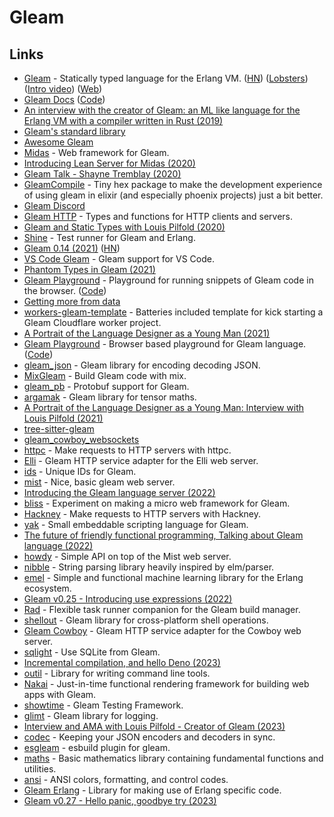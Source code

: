 # Gleam

## Links

- [Gleam](https://github.com/gleam-lang/gleam) - Statically typed language for the Erlang VM. ([HN](https://news.ycombinator.com/item?id=22902462)) ([Lobsters](https://lobste.rs/s/pb008i/v0_9_gleam_statically_typed_language_for)) ([Intro video](https://www.youtube.com/watch?v=ceynSTa1dV4)) ([Web](https://gleam.run/))
- [Gleam Docs](https://gleam.run/documentation/) ([Code](https://github.com/gleam-lang/website))
- [An interview with the creator of Gleam: an ML like language for the Erlang VM with a compiler written in Rust (2019)](https://notamonadtutorial.com/an-interview-with-the-creator-of-gleam-an-ml-like-language-for-the-erlang-vm-with-a-compiler-e94775f60dc7)
- [Gleam's standard library](https://github.com/gleam-lang/stdlib)
- [Awesome Gleam](https://github.com/gleam-lang/awesome-gleam)
- [Midas](https://github.com/midas-framework/midas) - Web framework for Gleam.
- [Introducing Lean Server for Midas (2020)](http://crowdhailer.me/2020-06-23/introducing-lean-server-for-midas/)
- [Gleam Talk - Shayne Tremblay (2020)](https://www.youtube.com/watch?v=qC9RhcWzKdE)
- [GleamCompile](https://github.com/praveenperera/gleam_compile) - Tiny hex package to make the development experience of using gleam in elixir (and especially phoenix projects) just a bit better.
- [Gleam Discord](https://discord.com/invite/Fm8Pwmy)
- [Gleam HTTP](https://github.com/gleam-lang/http) - Types and functions for HTTP clients and servers.
- [Gleam and Static Types with Louis Pilfold (2020)](https://thinkingelixir.com/podcast-episodes/023-gleam-and-static-types-with-louis-pilfold/)
- [Shine](https://github.com/jeffkreeftmeijer/shine) - Test runner for Gleam and Erlang.
- [Gleam 0.14 (2021)](https://gleam.run/news/gleam-v0.14-released/) ([HN](https://news.ycombinator.com/item?id=26185690))
- [VS Code Gleam](https://github.com/gleam-lang/vscode-gleam) - Gleam support for VS Code.
- [Phantom Types in Gleam (2021)](https://blog.pd-andy.dev/phantom-types-in-gleam)
- [Gleam Playground](https://nicklas.xyz/apps/gleam-playground/) - Playground for running snippets of Gleam code in the browser. ([Code](https://github.com/NicklasXYZ/gleam_playground))
- [Getting more from data](https://github.com/midas-framework/project_wisdom)
- [workers-gleam-template](https://github.com/lpil/gleam-cloudflare-worker) - Batteries included template for kick starting a Gleam Cloudflare worker project.
- [A Portrait of the Language Designer as a Young Man (2021)](https://www.youtube.com/watch?v=1jubJ_YDI0k)
- [Gleam Playground](https://johndoneth.github.io/gleam-playground/) - Browser based playground for Gleam language. ([Code](https://github.com/JohnDoneth/gleam-playground))
- [gleam_json](https://github.com/gleam-lang/json) - Gleam library for encoding decoding JSON.
- [MixGleam](https://github.com/gleam-lang/mix_gleam) - Build Gleam code with mix.
- [gleam_pb](https://github.com/bwireman/gleam_pb) - Protobuf support for Gleam.
- [argamak](https://github.com/tynanbe/argamak) - Gleam library for tensor maths.
- [A Portrait of the Language Designer as a Young Man: Interview with Louis Pilfold (2021)](https://serokell.io/blog/interview-with-louis-pilfold)
- [tree-sitter-gleam](https://github.com/gleam-lang/tree-sitter-gleam)
- [gleam_cowboy_websockets](https://github.com/vstreame/gleam_cowboy_websockets)
- [httpc](https://github.com/gleam-lang/httpc) - Make requests to HTTP servers with httpc.
- [Elli](https://github.com/gleam-lang/elli) - Gleam HTTP service adapter for the Elli web server.
- [ids](https://github.com/rvcas/ids) - Unique IDs for Gleam.
- [mist](https://github.com/rawhat/mist) - Nice, basic gleam web server.
- [Introducing the Gleam language server (2022)](https://gleam.run/news/v0.21-introducing-the-gleam-language-server/)
- [bliss](https://github.com/sporto/bliss) - Experiment on making a micro web framework for Gleam.
- [Hackney](https://github.com/gleam-lang/hackney) - Make requests to HTTP servers with Hackney.
- [yak](https://github.com/hayleigh-dot-dev/gleam-yak) - Small embeddable scripting language for Gleam.
- [The future of friendly functional programming, Talking about Gleam language (2022)](https://open.spotify.com/episode/5kQbDiLY65Ujn1ymnugsX4)
- [howdy](https://github.com/mikeyjones/howdy) - Simple API on top of the Mist web server.
- [nibble](https://github.com/hayleigh-dot-dev/gleam-nibble) - String parsing library heavily inspired by elm/parser.
- [emel](https://github.com/mrdimosthenis/emel) - Simple and functional machine learning library for the Erlang ecosystem.
- [Gleam v0.25 - Introducing use expressions (2022)](https://gleam.run/news/v0.25-introducing-use-expressions/)
- [Rad](https://github.com/tynanbe/rad) - Flexible task runner companion for the Gleam build manager.
- [shellout](https://github.com/tynanbe/shellout) - Gleam library for cross-platform shell operations.
- [Gleam Cowboy](https://github.com/gleam-lang/cowboy) - Gleam HTTP service adapter for the Cowboy web server.
- [sqlight](https://github.com/lpil/sqlight) - Use SQLite from Gleam.
- [Incremental compilation, and hello Deno (2023)](https://gleam.run/news/v0.26-incremental-compilation-and-deno/)
- [outil](https://github.com/fabjan/outil) - Library for writing command line tools.
- [Nakai](https://github.com/nakaibuild/nakai) - Just-in-time functional rendering framework for building web apps with Gleam.
- [showtime](https://github.com/JohnBjrk/showtime) - Gleam Testing Framework.
- [glimt](https://github.com/JohnBjrk/glimt) - Gleam library for logging.
- [Interview and AMA with Louis Pilfold - Creator of Gleam (2023)](https://www.youtube.com/watch?v=IlPOUuIZnec)
- [codec](https://github.com/gleam-community/codec) - Keeping your JSON encoders and decoders in sync.
- [esgleam](https://github.com/bwireman/esgleam) - esbuild plugin for gleam.
- [maths](https://github.com/gleam-community/maths) - Basic mathematics library containing fundamental functions and utilities.
- [ansi](https://github.com/gleam-community/ansi) - ANSI colors, formatting, and control codes.
- [Gleam Erlang](https://github.com/gleam-lang/erlang) - Library for making use of Erlang specific code.
- [Gleam v0.27 - Hello panic, goodbye try (2023)](https://gleam.run/news/v0.27-hello-panic-goodbye-try/)

